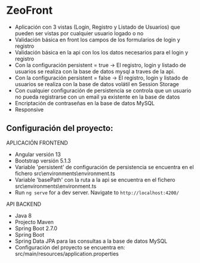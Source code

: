 # ZeoFront

- Aplicación con 3 vistas (Login, Registro y Listado de Usuarios) que pueden ser vistas por cualquier usuario logado o no
- Validación básica en front los campos de los formularios de login y registro
- Validación básica en la api con los los datos necesarios para el login y registro
- Con la configuración persistent = true -> El registro, login y listado de usuarios se realiza con la base de datos mysql a traves de la api.
- Con la configuración persistent = false -> El registro, login y listado de usuarios se realiza con la base de datos volátil en Session Storage
- Con cualquier configuración de persistencia se controla que un usuario no pueda registrarse con un email ya existente en la base de datos
- Encriptación de contraseñas en la base de datos MySQL
- Responsive


Configuración del proyecto:
---------------------------

APLICACIÓN FRONTEND

- Angular versión 13
- Bootstrap versión 5.1.3
- Variable 'persistent' de configuración de persistencia se encuentra en el fichero src\environments\environment.ts
- Variable 'basePath'  con la ruta a la api se encuentra en el fichero src\environments\environment.ts
- Run `ng serve` for a dev server. Navigate to `http://localhost:4200/`


API BACKEND

- Java 8
- Projecto Maven
- Spring Boot 2.7.0
- Spring Boot
- Spring Data JPA para las consultas a la base de datos MySQL
- Configuración del proyecto se encuentra en: src/main/resources/application.properties
